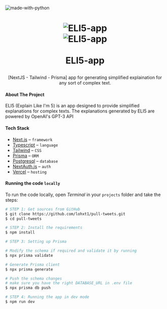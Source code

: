 ![made-with-python](https://shields.io/badge/TypeScript-3178C6?logo=TypeScript&logoColor=FFF&style=flat-square)

<h1>
<p align="center">
<img align="center" src="https://lohxt1.github.io/_assets/eli51.png" alt="ELI5-app"/><br/><img align="center" src="https://lohxt1.github.io/_assets/eli52.png" alt="ELI5-app"/><br/><br/>ELI5-app
</h1>
  <p align="center">
    [NextJS - Tailwind - Prisma] app for generating simplified explaination for any sort of complex text.
    <br />
    </p>
</p>

#### About The Project

ELI5 (Explain Like I'm 5) is an app designed to provide simplified explanations for complex texts. The explanations generated by ELI5 are powered by OpenAI's GPT-3 API

#### Tech Stack

- [Next.js](https://nextjs.org/) – `framework`
- [Typescript](https://www.typescriptlang.org/) – `language`
- [Tailwind](https://tailwindcss.com/) – `CSS`
- [Prisma](https://prisma.io/) – `ORM`
- [Postgresql](https://railway.app/) – `database`
- [NextAuth.js](https://next-auth.js.org/) – `auth`
- [Vercel](https://vercel.com/) – `hosting`

#### Running the code `locally`

To run the code locally, open _Terminal_ in your `projects` folder and take the steps:

```bash
# STEP 1: Get sources from GitHub
$ git clone https://github.com/lohxt1/pull-tweets.git
$ cd pull-tweets

# STEP 2: Install the requirements
$ npm install

# STEP 3: Setting up Prisma

# Modify the schema if required and validate it by running
$ npx prisma validate

# Generate Prisma client
$ npx prisma generate

# Push the schema changes
# make sure you have the right DATABASE_URL in .env file
$ npx prisma db push

# STEP 4: Running the app in dev mode
$ npm run dev
```
